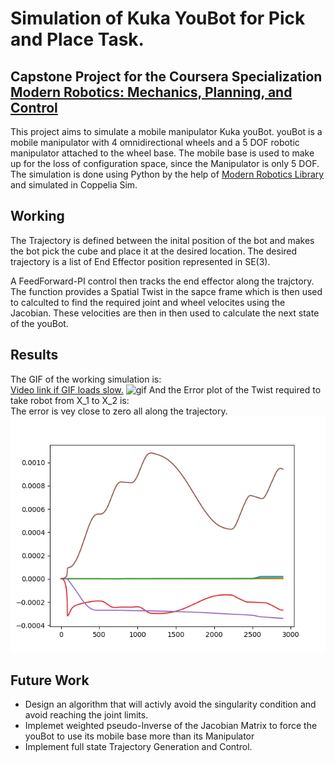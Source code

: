# Simulation of Kuka YouBot for Pick and Place Task.
## Capstone Project for the Coursera Specialization [Modern Robotics: Mechanics, Planning, and Control](https://www.coursera.org/specializations/modernrobotics)

This project aims to simulate a mobile manipulator Kuka youBot. youBot is a mobile manipulator with 4 omnidirectional wheels and a 5 DOF robotic manipulator attached to the wheel base.
The mobile base is used to make up for the loss of configuration space, since the Manipulator is only 5 DOF.  
The simulation is done using Python by the help of [Modern Robotics Library](https://github.com/NxRLab/ModernRobotics) and simulated in Coppelia Sim.

## Working
The Trajectory is defined between the inital position of the bot and makes the bot pick the cube and place it at the desired location.
The desired trajectory is a list of End Effector position represented in SE(3).

A FeedForward-PI control then tracks the end effector along the trajctory. The function provides a Spatial Twist in the sapce frame which is then used to calculted to find the required joint and wheel velocites using the Jacobian. These velocities are then in then used to calculate the next state of the youBot.

## Results
The GIF of the working simulation is:  
[Video link if GIF loads slow.](https://youtu.be/4ChucdYt1sA)
![gif](result.gif?raw=True)
And the Error plot of the Twist required to take robot from X_1 to X_2 is:  
The error is vey close to zero all along the trajectory.
![image](error.png?raw=True)
## Future Work
* Design an algorithm that will activly avoid the singularity condition and avoid reaching the joint limits.
* Implemet weighted pseudo-Inverse of the Jacobian Matrix to force the youBot to use its mobile base more than its Manipulator
* Implement full state Trajectory Generation and Control.
